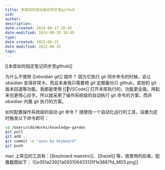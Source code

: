 ```yaml
---
title: 本库如何自动每日同步至github
uid: 
author: 
description: 
date-created: 2024-08-17 20:45
date-modified: 2024-08-19 18:45
type: 
date created: 2022-08-25
date modified: 2022-08-25
tags: 
---
```


[[本库如何指定笔记同步至github]]

为什么不使用 [[obsidian git]] 插件？
因为它执行 gti 同步命令的时候，会让 obsidian 变得非常卡。而且本身我只需要用 git 定期备份只 github，其他的 git 版本回退等功能，我都是使用 [[🤖VSCode]] 打开本库执行的，功能更全面，用起来也更得心应手。所以就采用了操作系统级的自动执行 git 命令的方案，而非 obsidian 内置 git 执行的方案。

如何配置操作系统级的自动 git 命令？
随便找一个自动化运行的工具，设置为定时触发以下命令即可：

```zsh
cd /Users/cdd/Works/knowledge-garden
git pull
git add .
git commit -m "auto by keyboard"
git push
```

mac 上常见的工具有：[[keyboard maestro]]、[[hazel]] 等，我使用的前者。配置截图如下：
![[e351a23921a093106433131f1e3887fd_MD5.png]]
